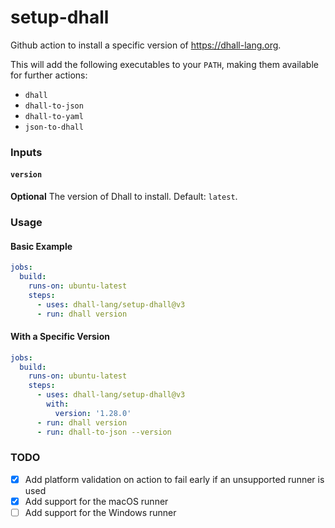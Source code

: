 # setup-dhall

Github action to install a specific version of https://dhall-lang.org.

This will add the following executables to your `PATH`, making them available for further actions:

- `dhall`
- `dhall-to-json`
- `dhall-to-yaml`
- `json-to-dhall`

### Inputs

#### `version`

**Optional** The version of Dhall to install. Default: `latest`.

### Usage

#### Basic Example

```yaml
jobs:
  build:
    runs-on: ubuntu-latest
    steps:
      - uses: dhall-lang/setup-dhall@v3
      - run: dhall version
```

#### With a Specific Version

```yaml
jobs:
  build:
    runs-on: ubuntu-latest
    steps:
      - uses: dhall-lang/setup-dhall@v3
        with:
          version: '1.28.0'
      - run: dhall version
      - run: dhall-to-json --version
```

### TODO

- [x] Add platform validation on action to fail early if an unsupported runner is used
- [x] Add support for the macOS runner
- [ ] Add support for the Windows runner
